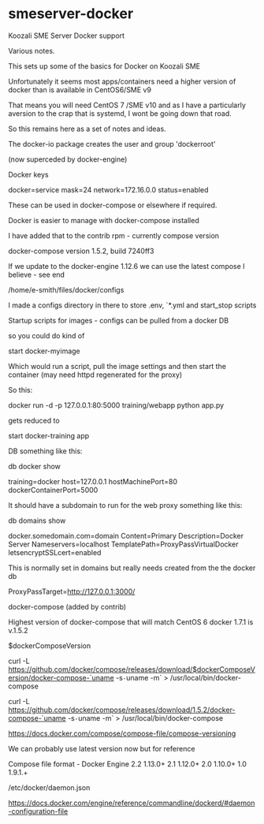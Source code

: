 # smeserver-docker
Koozali SME Server Docker support 

Various notes.

This sets up some of the basics for Docker on Koozali SME

Unfortunately it seems most apps/containers need a higher version of docker than is available in CentOS6/SME v9

That means you will need CentOS 7  /SME v10 and as I have a particularly aversion to the crap that is systemd, I wont be going down that road.

So this remains here as a set of notes and ideas.

The docker-io package creates the user and group 'dockerroot'

(now superceded by docker-engine)

Docker keys

docker=service
    mask=24
    network=172.16.0.0
    status=enabled


These can be used in docker-compose or elsewhere if required.

Docker is easier to manage with docker-compose installed

I have added that to the contrib rpm - currently compose version 

docker-compose version 1.5.2, build 7240ff3

If we update to the docker-engine 1.12.6 we can use the latest compose I believe - see end


/home/e-smith/files/docker/configs

I made a configs directory in there to store .env, `*.yml and start_stop scripts

Startup scripts for images - configs can be pulled from a docker DB

so you could do kind of

start docker-myimage

Which would run a script, pull the image settings and then start the container (may need httpd regenerated for the proxy)


So this:

docker run -d -p 127.0.0.1:80:5000 training/webapp python app.py

gets reduced to

start docker-training app

DB something like this:

db docker show

training=docker
  host=127.0.0.1
  hostMachinePort=80
  dockerContainerPort=5000
  


It should have a subdomain to run for the web proxy something like this:

db domains show

docker.somedomain.com=domain
    Content=Primary
    Description=Docker Server
    Nameservers=localhost
    TemplatePath=ProxyPassVirtualDocker
    letsencryptSSLcert=enabled



This is normally set in domains but really needs created from the the docker db

ProxyPassTarget=http://127.0.0.1:3000/



docker-compose (added by contrib)

Highest version of docker-compose that will match CentOS 6 docker 1.7.1 is v.1.5.2

$dockerComposeVersion

curl -L https://github.com/docker/compose/releases/download/$dockerComposeVersion/docker-compose-`uname -s`-`uname -m` > /usr/local/bin/docker-compose

curl -L https://github.com/docker/compose/releases/download/1.5.2/docker-compose-`uname -s`-`uname -m` > /usr/local/bin/docker-compose


https://docs.docker.com/compose/compose-file/compose-versioning

We can probably use latest version now but for reference

Compose file format - Docker Engine
2.2	                   1.13.0+
2.1	                   1.12.0+
2.0	                   1.10.0+
1.0	                   1.9.1.+


/etc/docker/daemon.json

https://docs.docker.com/engine/reference/commandline/dockerd/#daemon-configuration-file

